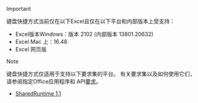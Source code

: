 > [!IMPORTANT]
> 键盘快捷方式当前仅在以下Excel且仅在以下平台和内部版本上受支持：
>
>* Excel版本Windows：版本 2102 (内部版本 13801.20632) 
>* Excel Mac 上：16.48
>* Excel 网页版

> [!NOTE]
> 键盘快捷方式仅适用于支持以下要求集的平台。 有关要求集以及如何使用它们，请参阅指定Office应用程序和 API[要求](../develop/specify-office-hosts-and-api-requirements.md)。
>
> - [SharedRuntime 1.1](../reference/requirement-sets/shared-runtime-requirement-sets.md)